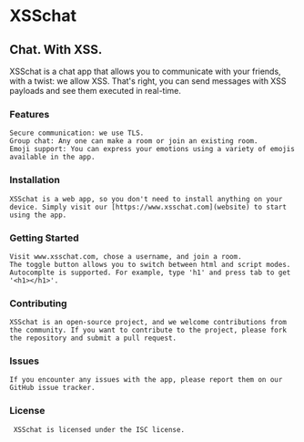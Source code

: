 # XSSchat

## Chat. With XSS.

XSSchat is a chat app that allows you to communicate with your friends, with a twist: we allow XSS. That's right, you can send messages with XSS payloads and see them executed in real-time.

### Features

    Secure communication: we use TLS.
    Group chat: Any one can make a room or join an existing room.
    Emoji support: You can express your emotions using a variety of emojis available in the app.

### Installation

    XSSchat is a web app, so you don't need to install anything on your device. Simply visit our [https://www.xsschat.com](website) to start using the app.

### Getting Started

    Visit www.xsschat.com, chose a username, and join a room.
    The toggle button allows you to switch between html and script modes.
    Autocomplte is supported. For example, type 'h1' and press tab to get '<h1></h1>'.

### Contributing

    XSSchat is an open-source project, and we welcome contributions from the community. If you want to contribute to the project, please fork the repository and submit a pull request.

### Issues

    If you encounter any issues with the app, please report them on our GitHub issue tracker.

### License

     XSSchat is licensed under the ISC license.

